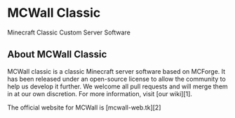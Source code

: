 MCWall Classic
===============

Minecraft Classic Custom Server Software

About MCWall Classic
---------------------

MCWall classic is a classic Minecraft server software based on MCForge.  It has been released under an open-source license to allow the community to help us develop it further.  We welcome all pull requests and will merge them in at our own discretion.  For more information, visit [our wiki][1].

The official website for MCWall is [mcwall-web.tk][2]
